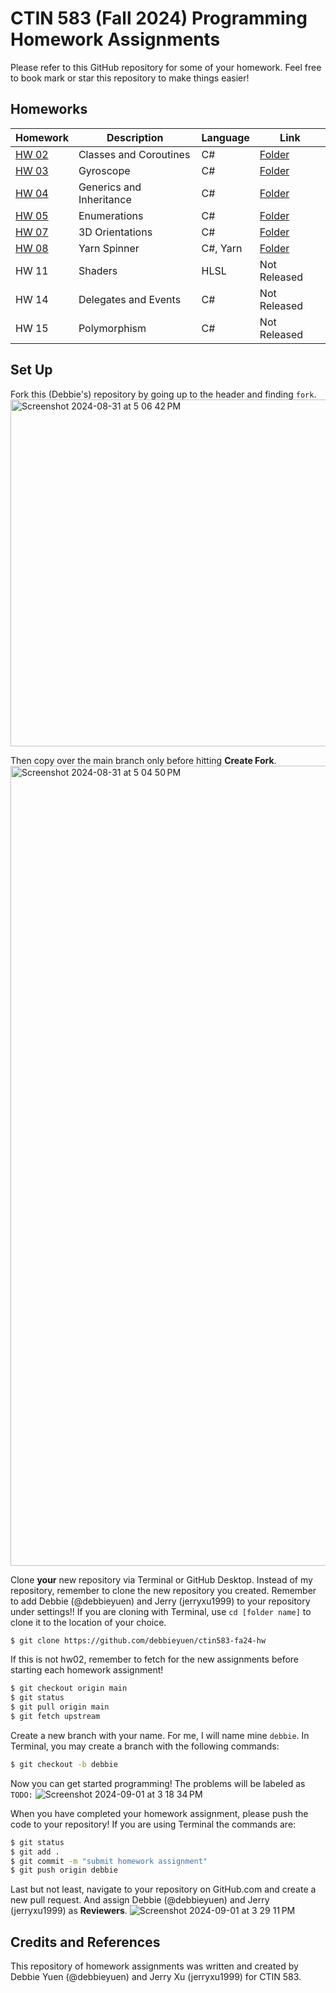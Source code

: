 # CTIN 583 (Fall 2024) Programming Homework Assignments

Please refer to this GitHub repository for some of your homework. Feel free to book mark or star this repository to make things easier! 

## Homeworks
| Homework  | Description | Language | Link
| --------- | ------------- | ---- | ---- |
| [HW 02](https://ctin583.usc.edu/latest/Homework/hw02/) | Classes and Coroutines | C# | [Folder](./hw02) |
| [HW 03](https://ctin583.usc.edu/latest/Homework/hw03/) | Gyroscope | C# | [Folder](./hw03) |
| [HW 04](https://ctin583.usc.edu/latest/Homework/hw04/) | Generics and Inheritance | C# | [Folder](./hw04) |
| [HW 05](https://ctin583.usc.edu/latest/Homework/hw05/) | Enumerations | C# | [Folder](./hw05) |
| [HW 07](https://ctin583.usc.edu/latest/Homework/hw07/) | 3D Orientations | C# | [Folder](./hw07) |
| [HW 08](https://ctin583.usc.edu/latest/Homework/hw08/) | Yarn Spinner | C#, Yarn | [Folder](./hw08) |
| HW 11 | Shaders | HLSL | Not Released |
| HW 14 | Delegates and Events | C# | Not Released |
| HW 15 | Polymorphism | C# | Not Released |

## Set Up

Fork this (Debbie's) repository by going up to the header and finding `fork`. 
<img width="555" alt="Screenshot 2024-08-31 at 5 06 42 PM" src="https://github.com/user-attachments/assets/12501f27-bf9e-4c5a-bbf9-b46eee85a27b">

Then copy over the main branch only before hitting **Create Fork**.
<img width="1280" alt="Screenshot 2024-08-31 at 5 04 50 PM" src="https://github.com/user-attachments/assets/e18f0157-9778-46f2-9b42-2fa6a7bb8bc1">

Clone **your** new repository via Terminal or GitHub Desktop. Instead of my repository, remember to clone the new repository you created. 
Remember to add Debbie (@debbieyuen) and Jerry (jerryxu1999) to your repository under settings!!
If you are cloning with Terminal, use `cd [folder name]` to clone it to the location of your choice.
```bash
$ git clone https://github.com/debbieyuen/ctin583-fa24-hw
```
If this is not hw02, remember to fetch for the new assignments before starting each homework assignment!
```bash
$ git checkout origin main
$ git status
$ git pull origin main
$ git fetch upstream
```
Create a new branch with your name. For me, I will name mine `debbie`. 
In Terminal, you may create a branch with the following commands: 
```bash
$ git checkout -b debbie
```

Now you can get started programming! The problems will be labeled as `TODO:`
![Screenshot 2024-09-01 at 3 18 34 PM](https://github.com/user-attachments/assets/1220929f-d869-4082-90a4-8603c6180cd7)

When you have completed your homework assignment, please push the code to your repository! 
If you are using Terminal the commands are:
```bash
$ git status
$ git add .
$ git commit -m "submit homework assignment"
$ git push origin debbie
```
Last but not least, navigate to your repository on GitHub.com and create a new pull request. And assign Debbie (@debbieyuen) and Jerry (jerryxu1999) as **Reviewers**.
![Screenshot 2024-09-01 at 3 29 11 PM](https://github.com/user-attachments/assets/591c0a3b-eb54-4d97-a53d-c1a8535b13d9)


## Credits and References 
This repository of homework assignments was written and created by Debbie Yuen (@debbieyuen) and Jerry Xu (jerryxu1999) for CTIN 583.
